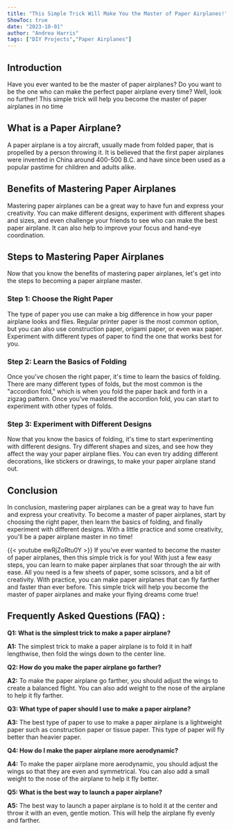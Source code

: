 ```yaml
---
title: "This Simple Trick Will Make You the Master of Paper Airplanes!"
ShowToc: true 
date: "2023-10-01"
author: "Andrea Harris" 
tags: ["DIY Projects","Paper Airplanes"]
---
```

## Introduction

Have you ever wanted to be the master of paper airplanes? Do you want to be the one who can make the perfect paper airplane every time? Well, look no further! This simple trick will help you become the master of paper airplanes in no time

## What is a Paper Airplane?

A paper airplane is a toy aircraft, usually made from folded paper, that is propelled by a person throwing it. It is believed that the first paper airplanes were invented in China around 400-500 B.C. and have since been used as a popular pastime for children and adults alike.

## Benefits of Mastering Paper Airplanes

Mastering paper airplanes can be a great way to have fun and express your creativity. You can make different designs, experiment with different shapes and sizes, and even challenge your friends to see who can make the best paper airplane. It can also help to improve your focus and hand-eye coordination.

## Steps to Mastering Paper Airplanes

Now that you know the benefits of mastering paper airplanes, let's get into the steps to becoming a paper airplane master.

### Step 1: Choose the Right Paper

The type of paper you use can make a big difference in how your paper airplane looks and flies. Regular printer paper is the most common option, but you can also use construction paper, origami paper, or even wax paper. Experiment with different types of paper to find the one that works best for you.

### Step 2: Learn the Basics of Folding

Once you've chosen the right paper, it's time to learn the basics of folding. There are many different types of folds, but the most common is the "accordion fold," which is when you fold the paper back and forth in a zigzag pattern. Once you've mastered the accordion fold, you can start to experiment with other types of folds.

### Step 3: Experiment with Different Designs

Now that you know the basics of folding, it's time to start experimenting with different designs. Try different shapes and sizes, and see how they affect the way your paper airplane flies. You can even try adding different decorations, like stickers or drawings, to make your paper airplane stand out.

## Conclusion

In conclusion, mastering paper airplanes can be a great way to have fun and express your creativity. To become a master of paper airplanes, start by choosing the right paper, then learn the basics of folding, and finally experiment with different designs. With a little practice and some creativity, you'll be a paper airplane master in no time!

{{< youtube ewRjZoRtu0Y >}} 
If you’ve ever wanted to become the master of paper airplanes, then this simple trick is for you! With just a few easy steps, you can learn to make paper airplanes that soar through the air with ease. All you need is a few sheets of paper, some scissors, and a bit of creativity. With practice, you can make paper airplanes that can fly farther and faster than ever before. This simple trick will help you become the master of paper airplanes and make your flying dreams come true!

## Frequently Asked Questions (FAQ) :
**Q1: What is the simplest trick to make a paper airplane?**

**A1:** The simplest trick to make a paper airplane is to fold it in half lengthwise, then fold the wings down to the center line.

**Q2: How do you make the paper airplane go farther?**

**A2:** To make the paper airplane go farther, you should adjust the wings to create a balanced flight. You can also add weight to the nose of the airplane to help it fly farther.

**Q3: What type of paper should I use to make a paper airplane?**

**A3:** The best type of paper to use to make a paper airplane is a lightweight paper such as construction paper or tissue paper. This type of paper will fly better than heavier paper.

**Q4: How do I make the paper airplane more aerodynamic?**

**A4:** To make the paper airplane more aerodynamic, you should adjust the wings so that they are even and symmetrical. You can also add a small weight to the nose of the airplane to help it fly better.

**Q5: What is the best way to launch a paper airplane?**

**A5:** The best way to launch a paper airplane is to hold it at the center and throw it with an even, gentle motion. This will help the airplane fly evenly and farther.



